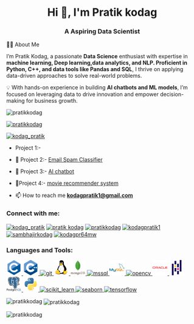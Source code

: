 <h1 align="center">Hi 👋, I'm Pratik kodag</h1>
<h3 align="center">A Aspiring Data Scientist</h3>

👨‍💻 About Me

I’m Pratik Kodag, a passionate **Data Science** enthusiast with expertise in **machine learning, Deep learning,data analytics, and NLP. Proficient in Python, C++, and data tools like Pandas and SQL**, I thrive on applying data-driven approaches to solve real-world problems.

💡 With hands-on experience in building **AI chatbots and ML models**, I’m focused on leveraging data to drive innovation and empower decision-making for business growth.

<p align="left"> <img src="https://komarev.com/ghpvc/?username=pratikkodag&label=Profile%20views&color=0e75b6&style=flat" alt="pratikkodag" /> </p>

<p align="left"> <a href="https://github.com/ryo-ma/github-profile-trophy"><img src="https://github-profile-trophy.vercel.app/?username=pratikkodag" alt="pratikkodag" /></a> </p>

<p align="left"> <a href="https://twitter.com/kodag_pratik" target="blank"><img src="https://img.shields.io/twitter/follow/kodag_pratik?logo=twitter&style=for-the-badge" alt="kodag_pratik" /></a> </p>

-    Project 1:- []()

- 🔭 Project 2:- [Email Spam Classifier](https://github.com/pratikkodag/email_spam_classifier)

- 👯 Project 3:- [AI chatbot](https://github.com/pratikkodag/chatbot)

- 🤝Project 4:- [movie recommender system](https://github.com/pratikkodag/movie_recommender_system)

- 📫 How to reach me **kodagpratik1@gmail.com**

<h3 align="left">Connect with me:</h3>
<p align="left">
<a href="https://twitter.com/kodag_pratik" target="blank"><img align="center" src="https://raw.githubusercontent.com/rahuldkjain/github-profile-readme-generator/master/src/images/icons/Social/twitter.svg" alt="kodag_pratik" height="30" width="40" /></a>
<a href="https://linkedin.com/in/pratik kodag" target="blank"><img align="center" src="https://raw.githubusercontent.com/rahuldkjain/github-profile-readme-generator/master/src/images/icons/Social/linked-in-alt.svg" alt="pratik kodag" height="30" width="40" /></a>
<a href="https://kaggle.com/pratikkodag" target="blank"><img align="center" src="https://raw.githubusercontent.com/rahuldkjain/github-profile-readme-generator/master/src/images/icons/Social/kaggle.svg" alt="pratikkodag" height="30" width="40" /></a>
<a href="https://www.hackerrank.com/kodagpratik1" target="blank"><img align="center" src="https://raw.githubusercontent.com/rahuldkjain/github-profile-readme-generator/master/src/images/icons/Social/hackerrank.svg" alt="kodagpratik1" height="30" width="40" /></a>
<a href="https://www.leetcode.com/sambhajirkodag" target="blank"><img align="center" src="https://raw.githubusercontent.com/rahuldkjain/github-profile-readme-generator/master/src/images/icons/Social/leet-code.svg" alt="sambhajirkodag" height="30" width="40" /></a>
<a href="https://auth.geeksforgeeks.org/user/kodagpr64mw" target="blank"><img align="center" src="https://raw.githubusercontent.com/rahuldkjain/github-profile-readme-generator/master/src/images/icons/Social/geeks-for-geeks.svg" alt="kodagpr64mw" height="30" width="40" /></a>
</p>

<h3 align="left">Languages and Tools:</h3>
<p align="left"> <a href="https://www.cprogramming.com/" target="_blank" rel="noreferrer"> <img src="https://raw.githubusercontent.com/devicons/devicon/master/icons/c/c-original.svg" alt="c" width="40" height="40"/> </a> <a href="https://www.w3schools.com/cpp/" target="_blank" rel="noreferrer"> <img src="https://raw.githubusercontent.com/devicons/devicon/master/icons/cplusplus/cplusplus-original.svg" alt="cplusplus" width="40" height="40"/> </a> <a href="https://git-scm.com/" target="_blank" rel="noreferrer"> <img src="https://www.vectorlogo.zone/logos/git-scm/git-scm-icon.svg" alt="git" width="40" height="40"/> </a> <a href="https://www.linux.org/" target="_blank" rel="noreferrer"> <img src="https://raw.githubusercontent.com/devicons/devicon/master/icons/linux/linux-original.svg" alt="linux" width="40" height="40"/> </a> <a href="https://www.mongodb.com/" target="_blank" rel="noreferrer"> <img src="https://raw.githubusercontent.com/devicons/devicon/master/icons/mongodb/mongodb-original-wordmark.svg" alt="mongodb" width="40" height="40"/> </a> <a href="https://www.microsoft.com/en-us/sql-server" target="_blank" rel="noreferrer"> <img src="https://www.svgrepo.com/show/303229/microsoft-sql-server-logo.svg" alt="mssql" width="40" height="40"/> </a> <a href="https://www.mysql.com/" target="_blank" rel="noreferrer"> <img src="https://raw.githubusercontent.com/devicons/devicon/master/icons/mysql/mysql-original-wordmark.svg" alt="mysql" width="40" height="40"/> </a> <a href="https://opencv.org/" target="_blank" rel="noreferrer"> <img src="https://www.vectorlogo.zone/logos/opencv/opencv-icon.svg" alt="opencv" width="40" height="40"/> </a> <a href="https://www.oracle.com/" target="_blank" rel="noreferrer"> <img src="https://raw.githubusercontent.com/devicons/devicon/master/icons/oracle/oracle-original.svg" alt="oracle" width="40" height="40"/> </a> <a href="https://pandas.pydata.org/" target="_blank" rel="noreferrer"> <img src="https://raw.githubusercontent.com/devicons/devicon/2ae2a900d2f041da66e950e4d48052658d850630/icons/pandas/pandas-original.svg" alt="pandas" width="40" height="40"/> </a> <a href="https://www.postgresql.org" target="_blank" rel="noreferrer"> <img src="https://raw.githubusercontent.com/devicons/devicon/master/icons/postgresql/postgresql-original-wordmark.svg" alt="postgresql" width="40" height="40"/> </a> <a href="https://www.python.org" target="_blank" rel="noreferrer"> <img src="https://raw.githubusercontent.com/devicons/devicon/master/icons/python/python-original.svg" alt="python" width="40" height="40"/> </a> <a href="https://scikit-learn.org/" target="_blank" rel="noreferrer"> <img src="https://upload.wikimedia.org/wikipedia/commons/0/05/Scikit_learn_logo_small.svg" alt="scikit_learn" width="40" height="40"/> </a> <a href="https://seaborn.pydata.org/" target="_blank" rel="noreferrer"> <img src="https://seaborn.pydata.org/_images/logo-mark-lightbg.svg" alt="seaborn" width="40" height="40"/> </a> <a href="https://www.tensorflow.org" target="_blank" rel="noreferrer"> <img src="https://www.vectorlogo.zone/logos/tensorflow/tensorflow-icon.svg" alt="tensorflow" width="40" height="40"/> </a> </p>

<p><img align="left" src="https://github-readme-stats.vercel.app/api/top-langs?username=pratikkodag&show_icons=true&locale=en&layout=compact" alt="pratikkodag" /></p>

<p>&nbsp;<img align="center" src="https://github-readme-stats.vercel.app/api?username=pratikkodag&show_icons=true&locale=en" alt="pratikkodag" /></p>

<p><img align="center" src="https://github-readme-streak-stats.herokuapp.com/?user=pratikkodag&" alt="pratikkodag" /></p>
